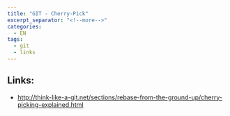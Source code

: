 ```yaml
---
title: "GIT - Cherry-Pick"
excerpt_separator: "<!--more-->"
categories:
  - EN
tags:
  - git
  - links
---
```




## Links:

* http://think-like-a-git.net/sections/rebase-from-the-ground-up/cherry-picking-explained.html



